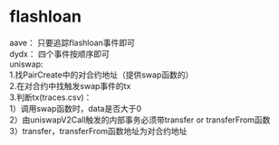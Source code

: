 # flashloan

aave： 只要追踪flashloan事件即可\
dydx： 四个事件按顺序即可\
uniswap: \
1.找PairCreate中的对合约地址（提供swap函数的）\
         2.在对合约中找触发swap事件的tx\
         3.判断tx(traces.csv)：\
            1）调用swap函数时，data是否大于0\
            2）由uniswapV2Call触发的内部事务必须带transfer or transferFrom函数\
            3）transfer，transferFrom函数地址为对合约地址
